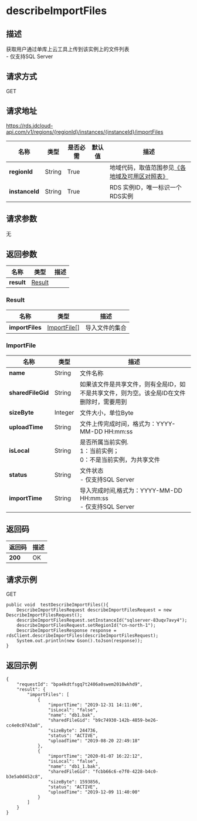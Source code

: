 # describeImportFiles


## 描述
获取用户通过单库上云工具上传到该实例上的文件列表<br>- 仅支持SQL Server

## 请求方式
GET

## 请求地址
https://rds.jdcloud-api.com/v1/regions/{regionId}/instances/{instanceId}/importFiles

|名称|类型|是否必需|默认值|描述|
|---|---|---|---|---|
|**regionId**|String|True| |地域代码，取值范围参见[《各地域及可用区对照表》](../Enum-Definitions/Regions-AZ.md)|
|**instanceId**|String|True| |RDS 实例ID，唯一标识一个RDS实例|

## 请求参数
无


## 返回参数
|名称|类型|描述|
|---|---|---|
|**result**|[Result](describeimportfiles#result)| |

### <div id="result">Result</div>
|名称|类型|描述|
|---|---|---|
|**importFiles**|[ImportFile[]](describeimportfiles#importfile)|导入文件的集合|
### <div id="importfile">ImportFile</div>
|名称|类型|描述|
|---|---|---|
|**name**|String|文件名称|
|**sharedFileGid**|String|如果该文件是共享文件，则有全局ID，如不是共享文件，则为空。该全局ID在文件删除时，需要用到|
|**sizeByte**|Integer|文件大小，单位Byte|
|**uploadTime**|String|文件上传完成时间，格式为：YYYY-MM-DD HH:mm:ss|
|**isLocal**|String|是否所属当前实例.<br> 1：当前实例；<br>0：不是当前实例，为共享文件|
|**status**|String|文件状态<br>- 仅支持SQL Server|
|**importTime**|String|导入完成时间,格式为：YYYY-MM-DD HH:mm:ss<br>- 仅支持SQL Server|

## 返回码
|返回码|描述|
|---|---|
|**200**|OK|

## 请求示例
GET
```
public void  testDescribeImportFiles(){
    DescribeImportFilesRequest describeImportFilesRequest = new DescribeImportFilesRequest();
    describeImportFilesRequest.setInstanceId("sqlserver-83uqv7avy4");
    describeImportFilesRequest.setRegionId("cn-north-1");
    DescribeImportFilesResponse response = rdsClient.describeImportFiles(describeImportFilesRequest);
    System.out.println(new Gson().toJson(response));
}

```

## 返回示例
```
{
    "requestId": "bpa4kdtfsgq7t2406a0swem2010wkhd9", 
    "result": {
        "importFiles": [
            {
                "importTime": "2019-12-31 14:11:06", 
                "isLocal": "false", 
                "name": "db1.bak", 
                "sharedFileGid": "b9c74930-142b-4859-be26-cc4e0c0743a8", 
                "sizeByte": 244736, 
                "status": "ACTIVE", 
                "uploadTime": "2019-08-20 22:49:18"
            }, 
            {
                "importTime": "2020-01-07 16:22:12", 
                "isLocal": "false", 
                "name": "db1_1.bak", 
                "sharedFileGid": "fcbb66c6-e7f0-4228-b4c0-b3e5a0d452c8", 
                "sizeByte": 1593856, 
                "status": "ACTIVE", 
                "uploadTime": "2019-12-09 11:40:00"
            }
        ]
    }
}
```
